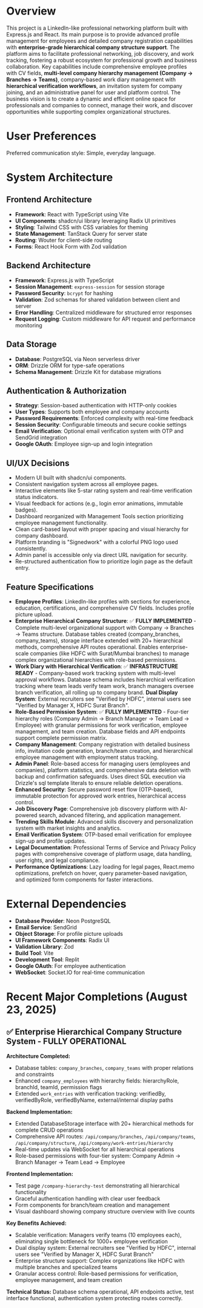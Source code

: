 # Overview
This project is a LinkedIn-like professional networking platform built with Express.js and React. Its main purpose is to provide advanced profile management for employees and detailed company registration capabilities with **enterprise-grade hierarchical company structure support**. The platform aims to facilitate professional networking, job discovery, and work tracking, fostering a robust ecosystem for professional growth and business collaboration. Key capabilities include comprehensive employee profiles with CV fields, **multi-level company hierarchy management (Company → Branches → Teams)**, company-based work diary management with **hierarchical verification workflows**, an invitation system for company joining, and an administrative panel for user and platform control. The business vision is to create a dynamic and efficient online space for professionals and companies to connect, manage their work, and discover opportunities while supporting complex organizational structures.

# User Preferences
Preferred communication style: Simple, everyday language.

# System Architecture

## Frontend Architecture
- **Framework**: React with TypeScript using Vite
- **UI Components**: shadcn/ui library leveraging Radix UI primitives
- **Styling**: Tailwind CSS with CSS variables for theming
- **State Management**: TanStack Query for server state
- **Routing**: Wouter for client-side routing
- **Forms**: React Hook Form with Zod validation

## Backend Architecture
- **Framework**: Express.js with TypeScript
- **Session Management**: `express-session` for session storage
- **Password Security**: `bcrypt` for hashing
- **Validation**: Zod schemas for shared validation between client and server
- **Error Handling**: Centralized middleware for structured error responses
- **Request Logging**: Custom middleware for API request and performance monitoring

## Data Storage
- **Database**: PostgreSQL via Neon serverless driver
- **ORM**: Drizzle ORM for type-safe operations
- **Schema Management**: Drizzle Kit for database migrations

## Authentication & Authorization
- **Strategy**: Session-based authentication with HTTP-only cookies
- **User Types**: Supports both employee and company accounts
- **Password Requirements**: Enforced complexity with real-time feedback
- **Session Security**: Configurable timeouts and secure cookie settings
- **Email Verification**: Optional email verification system with OTP and SendGrid integration
- **Google OAuth**: Employee sign-up and login integration

## UI/UX Decisions
- Modern UI built with shadcn/ui components.
- Consistent navigation system across all employee pages.
- Interactive elements like 5-star rating system and real-time verification status indicators.
- Visual feedback for actions (e.g., login error animations, immutable badges).
- Dashboard reorganized with Management Tools section prioritizing employee management functionality.
- Clean card-based layout with proper spacing and visual hierarchy for company dashboard.
- Platform branding is "Signedwork" with a colorful PNG logo used consistently.
- Admin panel is accessible only via direct URL navigation for security.
- Re-structured authentication flow to prioritize login page as the default entry.

## Feature Specifications
- **Employee Profiles**: LinkedIn-like profiles with sections for experience, education, certifications, and comprehensive CV fields. Includes profile picture upload.
- **Enterprise Hierarchical Company Structure**: ✅ **FULLY IMPLEMENTED** - Complete multi-level organizational support with Company → Branches → Teams structure. Database tables created (company_branches, company_teams), storage interface extended with 20+ hierarchical methods, comprehensive API routes operational. Enables enterprise-scale companies (like HDFC with Surat/Mumbai branches) to manage complex organizational hierarchies with role-based permissions.
- **Work Diary with Hierarchical Verification**: ✅ **INFRASTRUCTURE READY** - Company-based work tracking system with multi-level approval workflows. Database schema includes hierarchical verification tracking where team leads verify team work, branch managers oversee branch verification, all rolling up to company brand. **Dual Display System**: External recruiters see "Verified by HDFC", internal users see "Verified by Manager X, HDFC Surat Branch".
- **Role-Based Permission System**: ✅ **FULLY IMPLEMENTED** - Four-tier hierarchy roles (Company Admin → Branch Manager → Team Lead → Employee) with granular permissions for work verification, employee management, and team creation. Database fields and API endpoints support complete permission matrix.
- **Company Management**: Company registration with detailed business info, invitation code generation, branch/team creation, and hierarchical employee management with employment status tracking.
- **Admin Panel**: Role-based access for managing users (employees and companies), platform statistics, and comprehensive data deletion with backup and confirmation safeguards. Uses direct SQL execution via Drizzle's sql template literals to ensure reliable deletion operations.
- **Enhanced Security**: Secure password reset flow (OTP-based), immutable protection for approved work entries, hierarchical access control.
- **Job Discovery Page**: Comprehensive job discovery platform with AI-powered search, advanced filtering, and application management.
- **Trending Skills Module**: Advanced skills discovery and personalization system with market insights and analytics.
- **Email Verification System**: OTP-based email verification for employee sign-up and profile updates.
- **Legal Documentation**: Professional Terms of Service and Privacy Policy pages with comprehensive coverage of platform usage, data handling, user rights, and legal compliance.
- **Performance Optimizations**: Lazy loading for legal pages, React.memo optimizations, prefetch on hover, query parameter-based navigation, and optimized form components for faster interactions.

# External Dependencies
- **Database Provider**: Neon PostgreSQL
- **Email Service**: SendGrid
- **Object Storage**: For profile picture uploads
- **UI Framework Components**: Radix UI
- **Validation Library**: Zod
- **Build Tool**: Vite
- **Development Tool**: Replit
- **Google OAuth**: For employee authentication
- **WebSocket**: Socket.IO for real-time communication

# Recent Major Completions (August 23, 2025)
## ✅ Enterprise Hierarchical Company Structure System - FULLY OPERATIONAL

**Architecture Completed:**
- Database tables: `company_branches`, `company_teams` with proper relations and constraints
- Enhanced `company_employees` with hierarchy fields: hierarchyRole, branchId, teamId, permission flags
- Extended `work_entries` with verification tracking: verifiedBy, verifiedByRole, verifiedByName, external/internal display paths

**Backend Implementation:**
- Extended DatabaseStorage interface with 20+ hierarchical methods for complete CRUD operations
- Comprehensive API routes: `/api/company/branches`, `/api/company/teams`, `/api/company/structure`, `/api/company/work-entries/hierarchy`
- Real-time updates via WebSocket for all hierarchical operations
- Role-based permissions with four-tier system: Company Admin → Branch Manager → Team Lead → Employee

**Frontend Implementation:**
- Test page `/company-hierarchy-test` demonstrating all hierarchical functionality
- Graceful authentication handling with clear user feedback
- Form components for branch/team creation and management
- Visual dashboard showing company structure overview with live counts

**Key Benefits Achieved:**
- Scalable verification: Managers verify teams (10 employees each), eliminating single bottleneck for 1000+ employee verification
- Dual display system: External recruiters see "Verified by HDFC", internal users see "Verified by Manager X, HDFC Surat Branch"
- Enterprise structure support: Complex organizations like HDFC with multiple branches and specialized teams
- Granular access control: Role-based permissions for verification, employee management, and team creation

**Technical Status:** Database schema operational, API endpoints active, test interface functional, authentication system protecting routes correctly.